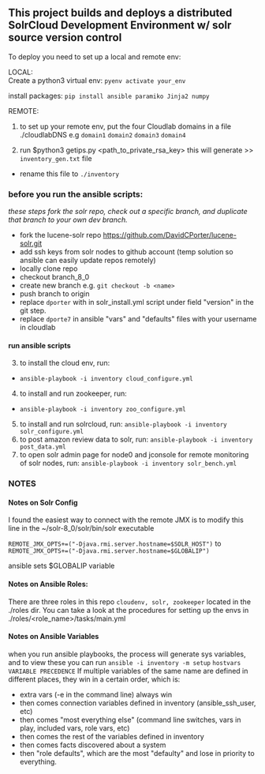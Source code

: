 ## This project builds and deploys a distributed SolrCloud Development Environment w/ solr source version control

To deploy you need to set up a local and remote env:

LOCAL:  
Create a python3 virtual env:
`pyenv activate your_env`

install packages:
`pip install ansible paramiko Jinja2 numpy`


REMOTE:  
1. to set up your remote env, put the four Cloudlab domains in a file ./cloudlabDNS e.g
`domain1`
`domain2`
`domain3`
`domain4`

2. run $python3 getips.py <cloudlab username> <cloudlabDNS filename> <path_to_private_rsa_key>
this will generate >> `inventory_gen.txt` file
- rename this file to `./inventory`

### before you run the ansible scripts:
*these steps fork the solr repo, check out a specific branch, and duplicate that branch to your own dev branch.*
- fork the lucene-solr repo https://github.com/DavidCPorter/lucene-solr.git
- add ssh keys from solr nodes to github account (temp solution so ansible can easily update repos remotely)
- locally clone repo
- checkout branch_8_0
- create new branch <name> e.g. `git checkout -b <name>`
- push <name> branch to origin
- replace `dporter` with <name> in solr_install.yml script under field "version" in the git step.
- replace `dporte7` in ansible "vars" and "defaults" files with your username in cloudlab

#### run ansible scripts
3. to install the cloud env, run:
- `ansible-playbook -i inventory cloud_configure.yml`
4. to install and run zookeeper, run:
- `ansible-playbook -i inventory zoo_configure.yml`
5. to install and run solrcloud, run:
`ansible-playbook -i inventory solr_configure.yml`
6. to post amazon review data to solr, run:
`ansible-playbook -i inventory post_data.yml`
7. to open solr admin page for node0 and jconsole for remote monitoring of solr nodes, run:
`ansible-playbook -i inventory solr_bench.yml`



### NOTES
#### Notes on Solr Config
I found the easiest way to connect with the remote JMX is to modify this line in the ~/solr-8_0/solr/bin/solr executable

`REMOTE_JMX_OPTS+=("-Djava.rmi.server.hostname=$SOLR_HOST")`
to
`REMOTE_JMX_OPTS+=("-Djava.rmi.server.hostname=$GLOBALIP")`

ansible sets $GLOBALIP variable


#### Notes on Ansible Roles:
There are three roles in this repo `cloudenv, solr, zookeeper` located in the ./roles dir. You can take a look at the procedures for setting up the envs in ./roles/<role_name>/tasks/main.yml

#### Notes on Ansible Variables
when you run ansible playbooks, the process will generate sys variables, and to view these you can run `ansible -i inventory -m setup`
`hostvars`
`VARIABLE PRECEDENCE`
If multiple variables of the same name are defined in different places, they win in a certain order, which is:
- extra vars (-e in the command line) always win
- then comes connection variables defined in inventory (ansible_ssh_user, etc)
- then comes "most everything else" (command line switches, vars in play, included vars, role vars, etc)
- then comes the rest of the variables defined in inventory
- then comes facts discovered about a system
- then "role defaults", which are the most "defaulty" and lose in priority to everything.

